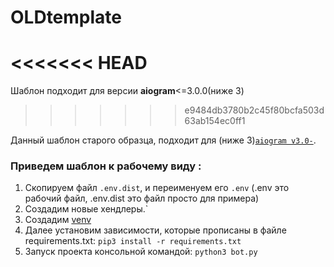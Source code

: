 # OLDtemplate

<<<<<<< HEAD
=======
Шаблон подходит для версии **aiogram**<=3.0.0(ниже 3)
>>>>>>> e9484db3780b2c45f80bcfa503d63ab154ec0ff1

Данный шаблон старого образца,  подходит для (ниже 3)[`aiogram v3.0-`](https://github.com/aiogram/aiogram/tree/dev-3.x).

### Приведем шаблон к рабочему виду :
1. Скопируем файл `.env.dist`, и переименуем его `.env` (.env это рабочий файл, .env.dist это файл просто для примера)
2. Создадим новые хендлеры.`
3. Создадим  [venv](https://docs.python.org/3/library/venv.html)
4. Далее установим зависимости, которые прописаны в файле requirements.txt: `pip3 install -r requirements.txt`
5. Запуск проекта консольной командой: `python3 bot.py`
